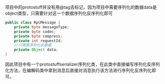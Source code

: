 项目中的protostuff并没有用@tag去标记，因为项目中需要序列化的数据data是object类型，只需要针对这一个数据序列化反序列化即可

```java
public class RpcMessage {
    private byte messageType;
    private byte codec;
    private byte compress;
    private int requestId;
    //只需要序列化此数据
    private Object data;
}
```

因此项目中有一个protostuffserializer序列化类，在此类中直接编写序列化反序列化方法，在编解码类中拿到消息后直接对消息执行该方法进行序列化反序列化即可。